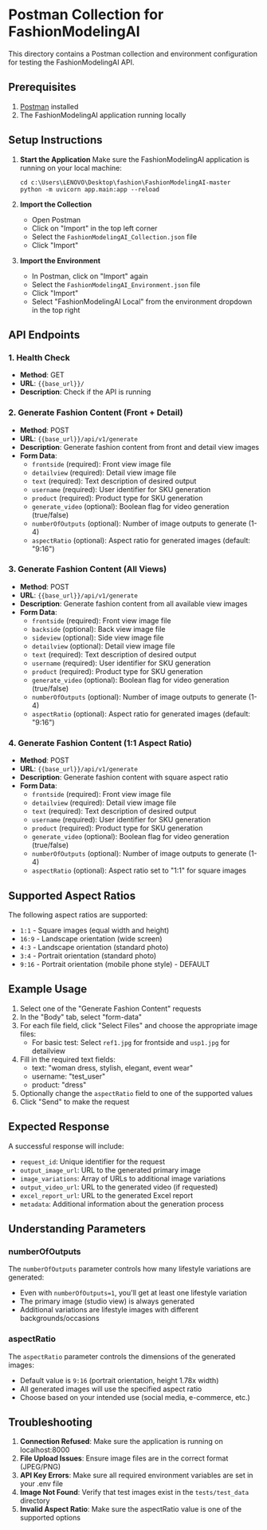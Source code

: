 # Postman Collection for FashionModelingAI

This directory contains a Postman collection and environment configuration for testing the FashionModelingAI API.

## Prerequisites

1. [Postman](https://www.postman.com/downloads/) installed
2. The FashionModelingAI application running locally

## Setup Instructions

1. **Start the Application**
   Make sure the FashionModelingAI application is running on your local machine:
   ```
   cd c:\Users\LENOVO\Desktop\fashion\FashionModelingAI-master
   python -m uvicorn app.main:app --reload
   ```

2. **Import the Collection**
   - Open Postman
   - Click on "Import" in the top left corner
   - Select the `FashionModelingAI_Collection.json` file
   - Click "Import"

3. **Import the Environment**
   - In Postman, click on "Import" again
   - Select the `FashionModelingAI_Environment.json` file
   - Click "Import"
   - Select "FashionModelingAI Local" from the environment dropdown in the top right

## API Endpoints

### 1. Health Check
- **Method**: GET
- **URL**: `{{base_url}}/`
- **Description**: Check if the API is running

### 2. Generate Fashion Content (Front + Detail)
- **Method**: POST
- **URL**: `{{base_url}}/api/v1/generate`
- **Description**: Generate fashion content from front and detail view images
- **Form Data**:
  - `frontside` (required): Front view image file
  - `detailview` (required): Detail view image file
  - `text` (required): Text description of desired output
  - `username` (required): User identifier for SKU generation
  - `product` (required): Product type for SKU generation
  - `generate_video` (optional): Boolean flag for video generation (true/false)
  - `numberOfOutputs` (optional): Number of image outputs to generate (1-4)
  - `aspectRatio` (optional): Aspect ratio for generated images (default: "9:16")

### 3. Generate Fashion Content (All Views)
- **Method**: POST
- **URL**: `{{base_url}}/api/v1/generate`
- **Description**: Generate fashion content from all available view images
- **Form Data**:
  - `frontside` (required): Front view image file
  - `backside` (optional): Back view image file
  - `sideview` (optional): Side view image file
  - `detailview` (optional): Detail view image file
  - `text` (required): Text description of desired output
  - `username` (required): User identifier for SKU generation
  - `product` (required): Product type for SKU generation
  - `generate_video` (optional): Boolean flag for video generation (true/false)
  - `numberOfOutputs` (optional): Number of image outputs to generate (1-4)
  - `aspectRatio` (optional): Aspect ratio for generated images (default: "9:16")

### 4. Generate Fashion Content (1:1 Aspect Ratio)
- **Method**: POST
- **URL**: `{{base_url}}/api/v1/generate`
- **Description**: Generate fashion content with square aspect ratio
- **Form Data**:
  - `frontside` (required): Front view image file
  - `detailview` (required): Detail view image file
  - `text` (required): Text description of desired output
  - `username` (required): User identifier for SKU generation
  - `product` (required): Product type for SKU generation
  - `generate_video` (optional): Boolean flag for video generation (true/false)
  - `numberOfOutputs` (optional): Number of image outputs to generate (1-4)
  - `aspectRatio` (optional): Aspect ratio set to "1:1" for square images

## Supported Aspect Ratios

The following aspect ratios are supported:
- `1:1` - Square images (equal width and height)
- `16:9` - Landscape orientation (wide screen)
- `4:3` - Landscape orientation (standard photo)
- `3:4` - Portrait orientation (standard photo)
- `9:16` - Portrait orientation (mobile phone style) - DEFAULT

## Example Usage

1. Select one of the "Generate Fashion Content" requests
2. In the "Body" tab, select "form-data"
3. For each file field, click "Select Files" and choose the appropriate image files:
   - For basic test: Select `ref1.jpg` for frontside and `usp1.jpg` for detailview
4. Fill in the required text fields:
   - text: "woman dress, stylish, elegant, event wear"
   - username: "test_user"
   - product: "dress"
5. Optionally change the `aspectRatio` field to one of the supported values
6. Click "Send" to make the request

## Expected Response

A successful response will include:
- `request_id`: Unique identifier for the request
- `output_image_url`: URL to the generated primary image
- `image_variations`: Array of URLs to additional image variations
- `output_video_url`: URL to the generated video (if requested)
- `excel_report_url`: URL to the generated Excel report
- `metadata`: Additional information about the generation process

## Understanding Parameters

### numberOfOutputs
The `numberOfOutputs` parameter controls how many lifestyle variations are generated:
- Even with `numberOfOutputs=1`, you'll get at least one lifestyle variation
- The primary image (studio view) is always generated
- Additional variations are lifestyle images with different backgrounds/occasions

### aspectRatio
The `aspectRatio` parameter controls the dimensions of the generated images:
- Default value is `9:16` (portrait orientation, height 1.78x width)
- All generated images will use the specified aspect ratio
- Choose based on your intended use (social media, e-commerce, etc.)

## Troubleshooting

1. **Connection Refused**: Make sure the application is running on localhost:8000
2. **File Upload Issues**: Ensure image files are in the correct format (JPEG/PNG)
3. **API Key Errors**: Make sure all required environment variables are set in your .env file
4. **Image Not Found**: Verify that test images exist in the `tests/test_data` directory
5. **Invalid Aspect Ratio**: Make sure the aspectRatio value is one of the supported options
